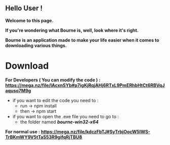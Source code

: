## Hello User !
**Welcome to this page.**

**If you're wondering what Bourne is, well, look where it's right.**

**Bourne is an application made to make your life easier when it comes to downloading various things.**

# Download
**For Developers ( You can modify the code ) : https://mega.nz/file/lAcxnSYb#p7igKjRqjAHj6RTxL9PmERhbHtCt6RBVqJaquso7M9g**

  - if you want to edit the code you need to :
    - run -> npm install
    - then  -> npm start
  - if you want to open the .exe file you need to go to :
    -  the folder named ***bourne-win32-x64***

**For normal use : https://mega.nz/file/kdczFbTJ#SyTrbjOocW5IWS-TrBKmWY9V5tTaS53R9gifqRjTBU8**
